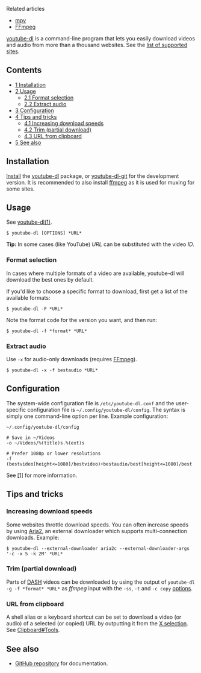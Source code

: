 Related articles

*   [mpv](/index.php/Mpv "Mpv")
*   [FFmpeg](/index.php/FFmpeg "FFmpeg")

[youtube-dl](https://youtube-dl.org/) is a command-line program that lets you easily download videos and audio from more than a thousand websites. See the [list of supported sites](https://github.com/rg3/youtube-dl/blob/master/docs/supportedsites.md).

## Contents

*   [1 Installation](#Installation)
*   [2 Usage](#Usage)
    *   [2.1 Format selection](#Format_selection)
    *   [2.2 Extract audio](#Extract_audio)
*   [3 Configuration](#Configuration)
*   [4 Tips and tricks](#Tips_and_tricks)
    *   [4.1 Increasing download speeds](#Increasing_download_speeds)
    *   [4.2 Trim (partial download)](#Trim_.28partial_download.29)
    *   [4.3 URL from clipboard](#URL_from_clipboard)
*   [5 See also](#See_also)

## Installation

[Install](/index.php/Install "Install") the [youtube-dl](https://www.archlinux.org/packages/?name=youtube-dl) package, or [youtube-dl-git](https://aur.archlinux.org/packages/youtube-dl-git/) for the development version. It is recommended to also install [ffmpeg](https://www.archlinux.org/packages/?name=ffmpeg) as it is used for muxing for some sites.

## Usage

See [youtube-dl(1)](https://jlk.fjfi.cvut.cz/arch/manpages/man/youtube-dl.1).

```
$ youtube-dl [OPTIONS] *URL*

```

**Tip:** In some cases (like YouTube) *URL* can be substituted with the video *ID*.

### Format selection

In cases where multiple formats of a video are available, youtube-dl will download the best ones by default.

If you'd like to choose a specific format to download, first get a list of the available formats:

```
$ youtube-dl -F *URL*

```

Note the format code for the version you want, and then run:

```
$ youtube-dl -f *format* *URL*

```

### Extract audio

Use `-x` for audio-only downloads (requires [FFmpeg](/index.php/FFmpeg "FFmpeg")).

```
$ youtube-dl -x -f bestaudio *URL*

```

## Configuration

The system-wide configuration file is `/etc/youtube-dl.conf` and the user-specific configuration file is `~/.config/youtube-dl/config`. The syntax is simply one command-line option per line. Example configuration:

 `~/.config/youtube-dl/config` 
```
# Save in ~/Videos
-o ~/Videos/%(title)s.%(ext)s

# Prefer 1080p or lower resolutions
-f (bestvideo[height<=1080]/bestvideo)+bestaudio/best[height<=1080]/best
```

See [[1]](https://github.com/rg3/youtube-dl/blob/master/README.md#configuration) for more information.

## Tips and tricks

### Increasing download speeds

Some websites throttle download speeds. You can often increase speeds by using [Aria2](/index.php/Aria2 "Aria2"), an external downloader which supports multi-connection downloads. Example:

```
$ youtube-dl --external-downloader aria2c --external-downloader-args '-c -x 5 -k 2M' *URL*

```

### Trim (partial download)

Parts of [DASH](https://en.wikipedia.org/wiki/Dynamic_Adaptive_Streaming_over_HTTP "wikipedia:Dynamic Adaptive Streaming over HTTP") videos can be downloaded by using the output of `youtube-dl -g -f *format* *URL*` as *ffmpeg* input with the `-ss`, `-t` and `-c copy` [options](http://ffmpeg.org/ffmpeg.html#Main-options).

### URL from clipboard

A shell alias or a keyboard shortcut can be set to download a video (or audio) of a selected (or copied) URL by outputting it from the [X selection](https://en.wikipedia.org/wiki/X_Window_selection "wikipedia:X Window selection"). See [Clipboard#Tools](/index.php/Clipboard#Tools "Clipboard").

## See also

*   [GitHub repository](https://github.com/rg3/youtube-dl) for documentation.